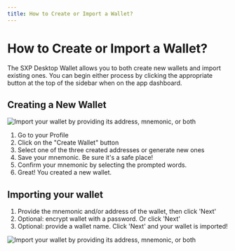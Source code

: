 ```yaml
---
title: How to Create or Import a Wallet?
---
```


# How to Create or Import a Wallet?

The SXP Desktop Wallet allows you to both create new wallets and import existing ones. You can begin either process by clicking the appropriate button at the top of the sidebar when on the app dashboard.

## Creating a New Wallet

![Import your wallet by providing its address, mnemonic, or both](/desktop-wallet/assets/newwallet.png)

1. Go to your Profile
2. Click on the "Create Wallet" button
3. Select one of the three created addresses or generate new ones
4. Save your mnemonic. Be sure it's a safe place!
5. Confirm your mnemonic by selecting the prompted words.
6. Great! You created a new wallet.

## Importing your wallet

1. Provide the mnemonic and/or address of the wallet, then click 'Next'
2. Optional: encrypt wallet with a password. Or click 'Next'
3. Optional: provide a wallet name. Click 'Next' and your wallet is imported!

![Import your wallet by providing its address, mnemonic, or both](/desktop-wallet/assets/importwallet.png)
